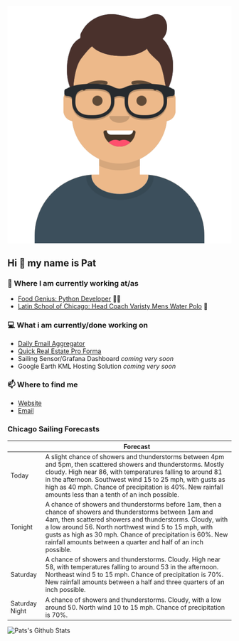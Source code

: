 [![Social banner for p-j-falconer](https://raw.githubusercontent.com/P-J-FALCONER/P-J-FALCONER/master/assets/avataaars.svg)](https://patfalconer.com/)
## Hi :wave: my name is Pat

### 💼 Where I am currently working at/as
- [Food Genius: Python Developer](https://getfoodgenius.com/) 🍔🐍
- [Latin School of Chicago: Head Coach Varisty Mens Water Polo](https://www.latinschool.org/) 🤽


### 💻 What i am currently/done working on
 - [Daily Email Aggregator](https://github.com/P-J-FALCONER/dott_daily_mail)
 - [Quick Real Estate Pro Forma](https://github.com/P-J-FALCONER/henry)
 - Sailing Sensor/Grafana Dashboard *coming very soon*
 - Google Earth KML Hosting Solution *coming very soon*

### 📫 Where to find me
 - [Website](https://patfalconer.com/)
 - [Email](mailto:patrick.j.falconer@gmail.com)


### Chicago Sailing Forecasts
|   | Forecast  |
|---|---|
| Today | A slight chance of showers and thunderstorms between 4pm and 5pm, then scattered showers and thunderstorms. Mostly cloudy. High near 86, with temperatures falling to around 81 in the afternoon. Southwest wind 15 to 25 mph, with gusts as high as 40 mph. Chance of precipitation is 40%. New rainfall amounts less than a tenth of an inch possible. |
| Tonight | A chance of showers and thunderstorms before 1am, then a chance of showers and thunderstorms between 1am and 4am, then scattered showers and thunderstorms. Cloudy, with a low around 56. North northwest wind 5 to 15 mph, with gusts as high as 30 mph. Chance of precipitation is 60%. New rainfall amounts between a quarter and half of an inch possible. |
| Saturday | A chance of showers and thunderstorms. Cloudy. High near 58, with temperatures falling to around 53 in the afternoon. Northeast wind 5 to 15 mph. Chance of precipitation is 70%. New rainfall amounts between a half and three quarters of an inch possible. |
| Saturday Night | A chance of showers and thunderstorms. Cloudy, with a low around 50. North wind 10 to 15 mph. Chance of precipitation is 70%. |

![Pats's Github Stats](https://github-readme-stats.vercel.app/api?username=p-j-falconer&show_icons=true&theme=radical)
